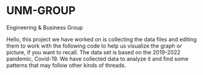 # UNM-GROUP
Engineering & Business Group

Hello, this project we have worked on is collecting the data files and editing them to work with the following code to help us visualize the graph or picture, if you want to recall. The data set is based on the 2019-2022 pandemic, Covid-19. We have collected data to analyze it and find some patterns that may follow other kinds of threads.
